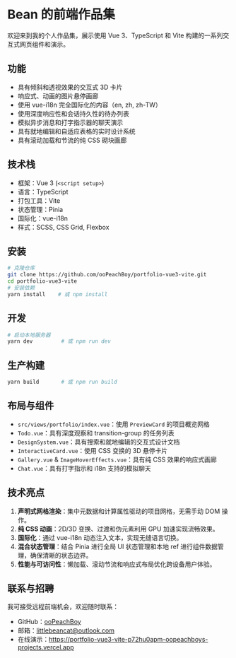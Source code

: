 # Bean 的前端作品集

欢迎来到我的个人作品集，展示使用 Vue 3、TypeScript 和 Vite 构建的一系列交互式网页组件和演示。

## 功能
- 具有倾斜和透视效果的交互式 3D 卡片
- 响应式、动画的图片悬停画廊
- 使用 vue-i18n 完全国际化的内容（en, zh, zh-TW）
- 使用深度响应性和会话持久性的待办列表
- 模拟异步消息和打字指示器的聊天演示
- 具有就地编辑和自适应表格的实时设计系统
- 具有滚动加载和节流的纯 CSS 砌块画廊

## 技术栈
- 框架：Vue 3 (`<script setup>`)
- 语言：TypeScript
- 打包工具：Vite
- 状态管理：Pinia
- 国际化：vue-i18n
- 样式：SCSS, CSS Grid, Flexbox

## 安装
```bash
# 克隆仓库
git clone https://github.com/ooPeachBoy/portfolio-vue3-vite.git
cd portfolio-vue3-vite
# 安装依赖
yarn install    # 或 npm install
```

## 开发
```bash
# 启动本地服务器
yarn dev         # 或 npm run dev
```

## 生产构建
```bash
yarn build       # 或 npm run build
```

## 布局与组件
- `src/views/portfolio/index.vue`：使用 `PreviewCard` 的项目概览网格
- `Todo.vue`：具有深度观察和 transition-group 的任务列表
- `DesignSystem.vue`：具有搜索和就地编辑的交互式设计文档
- `InteractiveCard.vue`：使用 CSS 变换的 3D 悬停卡片
- `Gallery.vue` & `ImageHoverEffects.vue`：具有纯 CSS 效果的响应式画廊
- `Chat.vue`：具有打字指示和 i18n 支持的模拟聊天

## 技术亮点
1. **声明式网格渲染**：集中元数据和计算属性驱动的项目网格，无需手动 DOM 操作。
2. **纯 CSS 动画**：2D/3D 变换、过渡和伪元素利用 GPU 加速实现流畅效果。
3. **国际化**：通过 vue-i18n 动态注入文本，实现无缝语言切换。
4. **混合状态管理**：结合 Pinia 进行全局 UI 状态管理和本地 ref 进行组件数据管理，确保清晰的状态边界。
5. **性能与可访问性**：懒加载、滚动节流和响应式布局优化跨设备用户体验。

## 联系与招聘
我可接受远程前端机会，欢迎随时联系：
- GitHub：[ooPeachBoy](https://github.com/ooPeachBoy)
- 邮箱：littlebeancat@outlook.com
 - 在线演示：https://portfolio-vue3-vite-p72hu0apm-oopeachboys-projects.vercel.app
